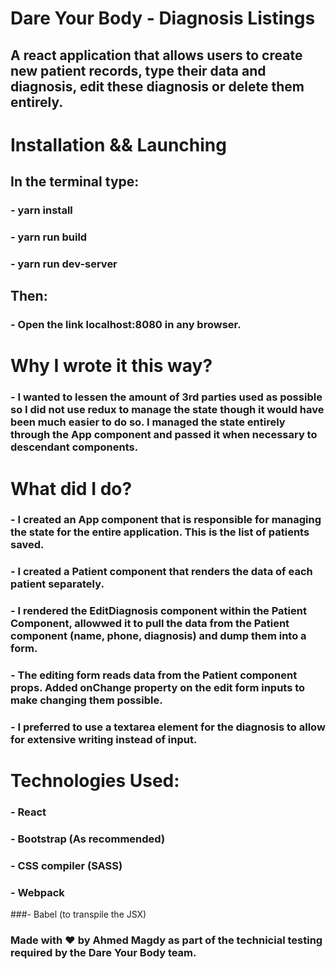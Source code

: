 # Dare Your Body - Diagnosis Listings
## A react application that allows users to create new patient records, type their data and diagnosis, edit these diagnosis or delete them entirely.

# Installation && Launching
## In the terminal type:
### - yarn install 
### - yarn run build
### - yarn run dev-server
## Then:
### - Open the link localhost:8080 in any browser.

# Why I wrote it this way?
### - I wanted to lessen the amount of 3rd parties used as possible so I did not use redux to manage the state though it would have been much easier to do so. I managed the state entirely through the App component and passed it when necessary to descendant components.

# What did I do?
### - I created an App component that is responsible for managing the state for the entire application. This is the list of patients saved.
### - I created a Patient component that renders the data of each patient separately.
### - I rendered the EditDiagnosis component within the Patient Component, allowwed it to pull the data from the Patient component (name, phone, diagnosis) and dump them into a form.
### - The editing form reads data from the Patient component props. Added onChange property on the edit form inputs to make changing them possible.
### - I preferred to use a textarea element for the diagnosis to allow for extensive writing instead of input.

# Technologies Used:
### - React
### - Bootstrap (As recommended)
### - CSS compiler (SASS)
### - Webpack
###- Babel (to transpile the JSX)

### Made with :heart: by Ahmed Magdy as part of the technicial testing required by the Dare Your Body team.

